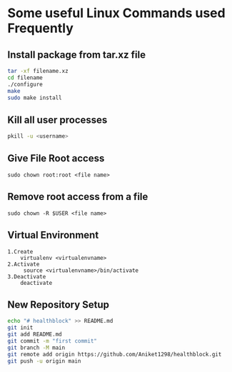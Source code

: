 #  Some useful Linux Commands used Frequently

## Install package from tar.xz file

```bash
tar -xf filename.xz
cd filename
./configure
make
sudo make install
```
## Kill all user processes

```bash
pkill -u <username>

```
## Give File Root access

```
sudo chown root:root <file name>
```

## Remove root access from a file

```
sudo chown -R $USER <file name>
```

##  Virtual Environment
```
1.Create 
	virtualenv <virtualenvname>
2.Activate
	 source <virtualenvname>/bin/activate
3.Deactivate
	deactivate
 ```
## New Repository Setup

``` bash
echo "# healthblock" >> README.md
git init
git add README.md
git commit -m "first commit"
git branch -M main
git remote add origin https://github.com/Aniket1298/healthblock.git
git push -u origin main
```
